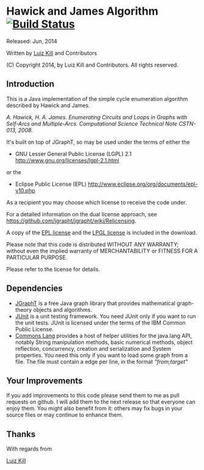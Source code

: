 # Hawick and James Algorithm [![Build Status](https://api.travis-ci.org/lzkill/hawickjames.svg?branch=master)](https://api.travis-ci.org/lzkill/hawickjames)

Released: Jun, 2014</p>

Written by [Luiz Kill](mailto:me@lzkill.com) and Contributors

(C) Copyright 2014, by Luiz Kill and Contributors. All rights
reserved.

## Introduction ##

This is a Java implementation of the simple cycle enumeration algorithm described by Hawick and James.

*A. Hawick, H. A. James. Enumerating Circuits and Loops in Graphs with Self-Arcs and Multiple-Arcs. Computational Science Technical Note CSTN-013, 2008.*

It's built on top of JGraphT, so may be used under the terms of either the

 * GNU Lesser General Public License (LGPL) 2.1
   http://www.gnu.org/licenses/lgpl-2.1.html

or the

 * Eclipse Public License (EPL)
   http://www.eclipse.org/org/documents/epl-v10.php

As a recipient you may choose
which license to receive the code under.

For a detailed information on the dual license approach, see https://github.com/jgrapht/jgrapht/wiki/Relicensing.

A copy of the [EPL license](license-EPL.txt) and the [LPGL license](license-LGPL.txt) is included in the download.

Please note that this code is distributed WITHOUT ANY WARRANTY; without even the implied warranty of MERCHANTABILITY or FITNESS FOR A PARTICULAR PURPOSE.

Please refer to the license for details.

## Dependencies ##

- [JGraphT](http://www.jgrapht.org) is a free Java graph library that provides mathematical graph-theory objects and algorithms.
- [JUnit](http://www.junit.org) is a unit testing framework. You need JUnit only if you want to run the unit tests. JUnit is licensed under the terms of the IBM Common Public License.
- [Commons Lang](http://commons.apache.org/proper/commons-lang/) provides a host of helper utilities for the java.lang API, notably String manipulation methods, basic numerical methods, object reflection, concurrency, creation and serialization and System properties. 
You need this only if you want to load some graph from a file. The file must contain a edge per line, in the format *"from;target"*

## Your Improvements ##

If you add improvements to this code please send them to me as pull requests on github. I will add them to the next release so that everyone can enjoy them. You might also benefit from it: others may fix bugs in your source files or may continue to enhance them.

## Thanks ##

With regards from

[Luiz Kill](mailto:me@lzkill.com)